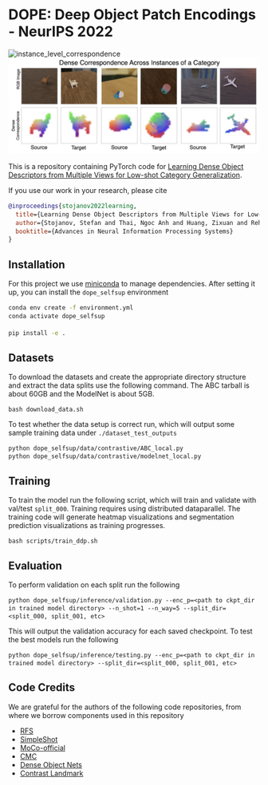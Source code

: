# DOPE: Deep Object Patch Encodings - NeurIPS 2022

![instance_level_correspondence](images/dense_corr.gif)
![category_level_correspondence](images/dense_corr_cat.png)

This is a repository containing PyTorch code for [Learning Dense Object Descriptors from Multiple
Views for Low-shot Category Generalization](https://openreview.net/pdf?id=KJemAi9fymT).

If you use our work in your research, please cite
```bibtex
@inproceedings{stojanov2022learning,
  title={Learning Dense Object Descriptors from Multiple Views for Low-shot Category Generalization},
  author={Stojanov, Stefan and Thai, Ngoc Anh and Huang, Zixuan and Rehg, James Matthew},
  booktitle={Advances in Neural Information Processing Systems}
}
```
## Installation

For this project we use [miniconda](https://docs.conda.io/en/latest/miniconda.html) to manage dependencies. After setting it up, you can install the `dope_selfsup` environment

```bash
conda env create -f environment.yml
conda activate dope_selfsup

pip install -e .
```
## Datasets
To download the datasets and create the appropriate directory structure and extract the data splits use the following command. The ABC tarball is about 60GB and the ModelNet is about 5GB.
```
bash download_data.sh
```
To test whether the data setup is correct run, which will output some sample training data under `./dataset_test_outputs`
```
python dope_selfsup/data/contrastive/ABC_local.py
python dope_selfsup/data/contrastive/modelnet_local.py
```
## Training
To train the model run the following script, which will train and validate with val/test `split_000`. Training requires using distributed dataparallel. The training code will generate heatmap visualizations and segmentation prediction visualizations as training progresses.
```
bash scripts/train_ddp.sh
```

## Evaluation
To perform validation on each split run the following
```
python dope_selfsup/inference/validation.py --enc_p=<path to ckpt_dir in trained model directory> --n_shot=1 --n_way=5 --split_dir=<split_000, split_001, etc>
```
This will output the validation accuracy for each saved checkpoint. To test the best models run the following
```
python dope_selfsup/inference/testing.py --enc_p=<path to ckpt_dir in trained model directory> --split_dir=<split_000, split_001, etc>
```

## Code Credits
We are grateful for the authors of the following code repositories, from where we borrow components used in this repository
* [RFS](https://github.com/WangYueFt/rfs/)
* [SimpleShot](https://github.com/mileyan/simple_shot)
* [MoCo-official](https://github.com/facebookresearch/moco)
* [CMC](https://github.com/HobbitLong/CMC)
* [Dense Object Nets](https://github.com/RobotLocomotion/pytorch-dense-correspondence)
* [Contrast Landmark](https://github.com/cvl-umass/contrast-landmark)

